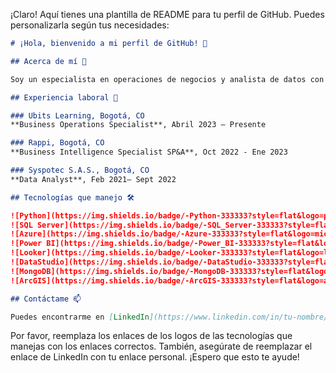 ¡Claro! Aquí tienes una plantilla de README para tu perfil de GitHub. Puedes personalizarla según tus necesidades:

```markdown
# ¡Hola, bienvenido a mi perfil de GitHub! 👋

## Acerca de mí 🚀

Soy un especialista en operaciones de negocios y analista de datos con experiencia en la creación de flujos de trabajo automatizados y modelos predictivos. Mi enfoque se centra en optimizar procesos para impulsar la eficacia operativa y facilitar la toma de decisiones informadas.

## Experiencia laboral 💼

### Ubits Learning, Bogotá, CO
**Business Operations Specialist**, Abril 2023 – Presente

### Rappi, Bogotá, CO
**Business Intelligence Specialist SP&A**, Oct 2022 - Ene 2023

### Syspotec S.A.S., Bogotá, CO
**Data Analyst**, Feb 2021– Sept 2022

## Tecnologías que manejo 🛠️

![Python](https://img.shields.io/badge/-Python-333333?style=flat&logo=python)
![SQL Server](https://img.shields.io/badge/-SQL_Server-333333?style=flat&logo=microsoft-sql-server)
![Azure](https://img.shields.io/badge/-Azure-333333?style=flat&logo=microsoft-azure)
![Power BI](https://img.shields.io/badge/-Power_BI-333333?style=flat&logo=power-bi)
![Looker](https://img.shields.io/badge/-Looker-333333?style=flat&logo=looker)
![DataStudio](https://img.shields.io/badge/-DataStudio-333333?style=flat&logo=google-data-studio)
![MongoDB](https://img.shields.io/badge/-MongoDB-333333?style=flat&logo=mongodb)
![ArcGIS](https://img.shields.io/badge/-ArcGIS-333333?style=flat&logo=arcgis)

## Contáctame 📫

Puedes encontrarme en [LinkedIn](https://www.linkedin.com/in/tu-nombre/)

```

Por favor, reemplaza los enlaces de los logos de las tecnologías que manejas con los enlaces correctos. También, asegúrate de reemplazar el enlace de LinkedIn con tu enlace personal. ¡Espero que esto te ayude!
